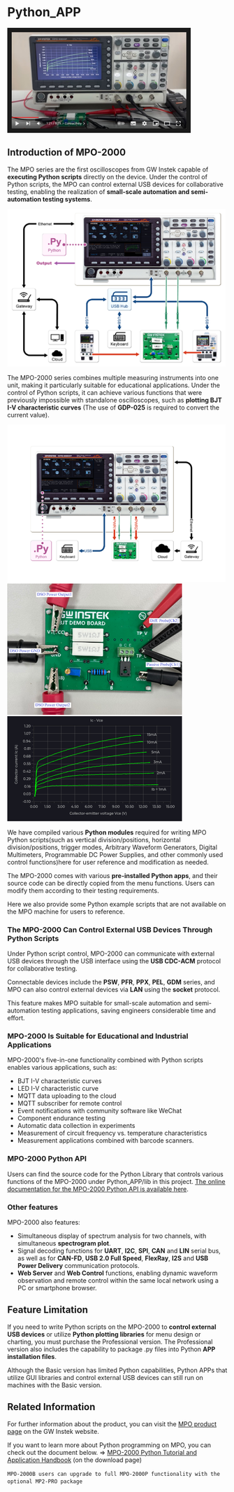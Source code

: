 # Python_APP
<a href="http://www.youtube.com/watch?v=BNPRGuqg0ew
" target="_blank"><img src="/image/YT_screenshot.jpg" 
alt="IMAGE ALT TEXT HERE" width="400" height="220" border="10" /></a>

## Introduction of MPO-2000
The MPO series are the first oscilloscopes from GW Instek capable of __executing Python scripts__ directly on the device. Under the control of Python scripts, the MPO can control external USB devices for collaborative testing, enabling the realization of __small-scale automation and semi-automation testing systems__.

<img src="/image/automation_test_system2.png" alt="Image Description" width="500" height="360">

The MPO-2000 series combines multiple measuring instruments into one unit, making it particularly suitable for educational applications. Under the control of Python scripts, it can achieve various functions that were previously impossible with standalone oscilloscopes, such as __plotting BJT I-V characteristic curves__ (The use of __GDP-025__ is required to convert the current value).

<img src="/image/automation_test_system1.png" alt="Image Description" width="500" height="360">

<img src="/image/bjt01.png" alt="Image Description" width="400" height="300">

<img src="/image/bjt_I_V_curve.png" alt="Image Description" width="400" height="240">

We have compiled various __Python modules__ required for writing MPO Python scripts(such as vertical division/positions, horizontal division/positions, trigger modes, Arbitrary Waveform Generators, Digital Multimeters, Programmable DC Power Supplies, and other commonly used control functions)here for user reference and modification as needed.

The MPO-2000 comes with various __pre-installed Python apps__, and their source code can be directly copied from the menu functions. Users can modify them according to their testing requirements.

Here we also provide some Python example scripts that are not available on the MPO machine for users to reference.

### The MPO-2000 Can Control External USB Devices Through Python Scripts
Under Python script control, MPO-2000 can communicate with external USB devices through the USB interface using the __USB CDC-ACM__ protocol for collaborative testing.

Connectable devices include the __PSW__, __PFR__, __PPX__, __PEL__, __GDM__ series, and MPO can also control external devices via __LAN__ using the __socket__ protocol.

This feature makes MPO suitable for small-scale automation and semi-automation testing applications, saving engineers considerable time and effort.

### MPO-2000 Is Suitable for Educational and Industrial Applications
MPO-2000's five-in-one functionality combined with Python scripts enables various applications, such as:
   * BJT I-V characteristic curves
   * LED I-V characteristic curve
   * MQTT data uploading to the cloud
   * MQTT subscriber for remote control
   * Event notifications with community software like WeChat
   * Component endurance testing
   * Automatic data collection in experiments
   * Measurement of circuit frequency vs. temperature characteristics
   * Measurement applications combined with barcode scanners.

### MPO-2000 Python API
Users can find the source code for the Python Library that controls various functions of the MPO-2000 under Python_APP/lib in this project.
[The online documentation for the MPO-2000 Python API is available here](https://python-app.readthedocs.io/en/latest/index.html).

### Other features
MPO-2000 also features:
   * Simultaneous display of spectrum analysis for two channels, with simultaneous __spectrogram plot__.
   * Signal decoding functions for __UART__, __I2C__, __SPI__, __CAN__ and __LIN__ serial bus, as well as for __CAN-FD__, __USB 2.0 Full Speed__, __FlexRay__, __I2S__ and __USB Power Delivery__ communication protocols.
   * __Web Server__ and __Web Control__ functions, enabling dynamic waveform observation and remote control within the same local network using a PC or smartphone browser.

## Feature Limitation
If you need to write Python scripts on the MPO-2000 to __control external USB devices__ or utilize __Python plotting libraries__ for menu design or charting, you must purchase the Professional version. The Professional version also includes the capability to package .py files into Python __APP installation files__.

Although the Basic version has limited Python capabilities, Python APPs that utilize GUI libraries and control external USB devices can still run on machines with the Basic version.

## Related Information
For further information about the product, you can visit the [MPO product page](https://www.gwinstek.com/en-global/products/detail/MPO-2000) on the GW Instek website.

If you want to learn more about Python programming on MPO, you can check out the document below. => [MPO-2000 Python Tutorial and Application Handbook](https://www.gwinstek.com/en-global/products/detail/MPO-2000) (on the download page)

```MPO-2000B users can upgrade to full MPO-2000P functionality with the optional MP2-PRO package```
